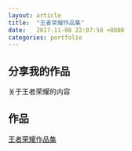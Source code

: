 ```yaml
---
layout: article
title:  "王者荣耀作品集"
date:   2017-11-08 22:07:50 +0800
categories: portfolio
---
```



## 分享我的作品

关于王者荣耀的内容


## 作品

<a href="https://gwenshiga.github.io.github.io/portfolio/pet/index.html" target="_blank">王者荣耀作品集</a>